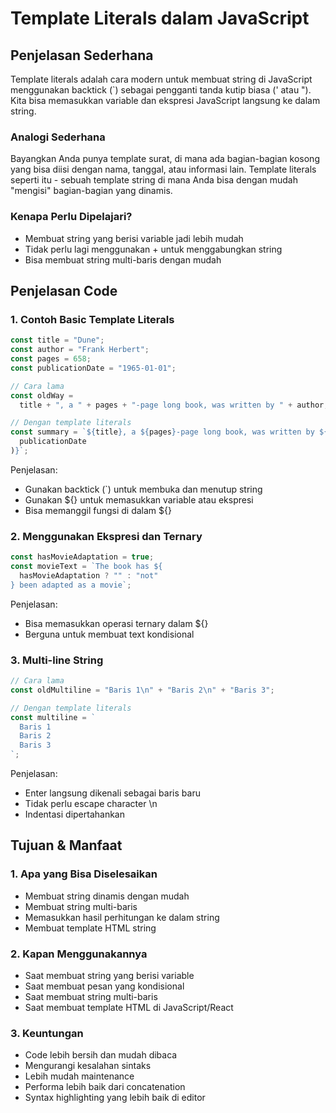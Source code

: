 # Template Literals dalam JavaScript

## Penjelasan Sederhana

Template literals adalah cara modern untuk membuat string di JavaScript menggunakan backtick (`) sebagai pengganti tanda kutip biasa (' atau "). Kita bisa memasukkan variable dan ekspresi JavaScript langsung ke dalam string.

### Analogi Sederhana

Bayangkan Anda punya template surat, di mana ada bagian-bagian kosong yang bisa diisi dengan nama, tanggal, atau informasi lain. Template literals seperti itu - sebuah template string di mana Anda bisa dengan mudah "mengisi" bagian-bagian yang dinamis.

### Kenapa Perlu Dipelajari?

- Membuat string yang berisi variable jadi lebih mudah
- Tidak perlu lagi menggunakan + untuk menggabungkan string
- Bisa membuat string multi-baris dengan mudah

## Penjelasan Code

### 1. Contoh Basic Template Literals

```javascript
const title = "Dune";
const author = "Frank Herbert";
const pages = 658;
const publicationDate = "1965-01-01";

// Cara lama
const oldWay =
  title + ", a " + pages + "-page long book, was written by " + author;

// Dengan template literals
const summary = `${title}, a ${pages}-page long book, was written by ${author} and published in ${getYear(
  publicationDate
)}`;
```

Penjelasan:

- Gunakan backtick (`) untuk membuka dan menutup string
- Gunakan ${} untuk memasukkan variable atau ekspresi
- Bisa memanggil fungsi di dalam ${}

### 2. Menggunakan Ekspresi dan Ternary

```javascript
const hasMovieAdaptation = true;
const movieText = `The book has ${
  hasMovieAdaptation ? "" : "not"
} been adapted as a movie`;
```

Penjelasan:

- Bisa memasukkan operasi ternary dalam ${}
- Berguna untuk membuat text kondisional

### 3. Multi-line String

```javascript
// Cara lama
const oldMultiline = "Baris 1\n" + "Baris 2\n" + "Baris 3";

// Dengan template literals
const multiline = `
  Baris 1
  Baris 2
  Baris 3
`;
```

Penjelasan:

- Enter langsung dikenali sebagai baris baru
- Tidak perlu escape character \n
- Indentasi dipertahankan

## Tujuan & Manfaat

### 1. Apa yang Bisa Diselesaikan

- Membuat string dinamis dengan mudah
- Membuat string multi-baris
- Memasukkan hasil perhitungan ke dalam string
- Membuat template HTML string

### 2. Kapan Menggunakannya

- Saat membuat string yang berisi variable
- Saat membuat pesan yang kondisional
- Saat membuat string multi-baris
- Saat membuat template HTML di JavaScript/React

### 3. Keuntungan

- Code lebih bersih dan mudah dibaca
- Mengurangi kesalahan sintaks
- Lebih mudah maintenance
- Performa lebih baik dari concatenation
- Syntax highlighting yang lebih baik di editor
